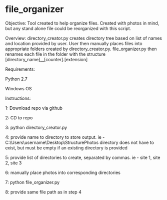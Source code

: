 # file_organizer

Objective:
Tool created to help organize files. Created with photos in mind, but any stand alone file could be reorganized with this script. 

Overview:
directory_creator.py creates directory tree based on list of names and location provided by user. </n>
User then manually places files into appropriate folders created by directory_creator.py. </n>
file_organizer.py then renames each file in the folder with the structure [directory_name]__[counter].[extension]


Requirements:

Python 2.7

Windows OS 

Instructions:

1: Download repo via github

2: CD to repo

3: python directory_creator.py

4: provide name to directory to store output. ie - C:\Users\username\Desktop\StructurePhotos
    directory does not have to exist, but must be empty if an existing directory is provided

5: provide list of directories to create, separated by commas. ie - site 1, site 2, site 3

6: manually place photos into corresponding directories

7: python file_organizer.py

8: provide same file path as in step 4


